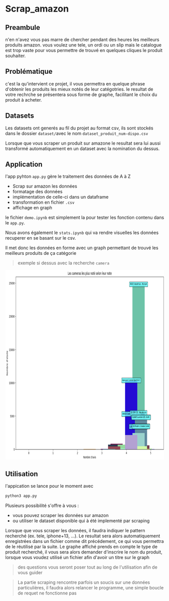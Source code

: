 # Scrap_amazon

## Preambule
n'en n'avez vous pas marre de chercher pendant des heures les meilleurs produits amazon.
vous voulez une tele, un ordi ou un slip mais le catalogue est trop vaste pour vous permettre de trouvé en quelques cliques le produit souhaiter.

## Problématique 
c'est la qu'intervient ce projet, il vous permettra en quelque phrase d'obtenir les produits les mieux notés de leur catégotries.
le resultat de votre rechrche se présentera sous forme de graphe, facilitant le choix du produit à acheter.

## Datasets
Les datasets ont generés au fil du projet au format csv, ils sont stockés
dans le dossier `dataset/`avec le nom `dataset_produit_num-dispo.csv`

Lorsque que vous scraper un produit sur amazone le resultat sera lui aussi transformé automatiquement en un dataset avec la nomination du dessus.


## Application
l'app pyhton `app.py` gère le traitement des données de A à Z
- Scrap sur amazon les données
- formatage des données
- implémentation de celle-ci dans un dataframe
- transformation en fichier `.csv`
- affichage en graph 

le fichier `demo.ipynb` est simplement la pour tester les fonction contenu dans le `app.py`.

Nous avons également le `stats.ipynb` qui va rendre visuelles les données recuperer en se basant sur le csv.

Il met donc les données en forme avec un graph permettant de trouvé les meilleurs produits de ça catégorie

> exemple si dessus avec la recherche `camera`

<img src="assets/graph1.png" 
width="800"
height="600">

## Utilisation
l'appication se lance pour le moment avec 
```bash
python3 app.py
```
Plusieurs possibilité s'offre à vous :
- vous pouvez scraper les données sur amazon
- ou utiliser le dataset disponible qui à été implementé par scraping

Lorsque que vous scraper les données, il faudra indiquer le pattern recherché (ex. tele, iphone+13, ...). Le resultat sera alors automatiquement enregistrées dans un fichier comme dit précédement, ce qui vous permettra de le réutilisé par la suite.
Le graphe affiché prends en compte le type de produit recherché, il vous sera alors demander d'inscrire le nom du produit, lorsque vous voudez utilisé un fichier afin d'avoir un titre sur le graph

> des questions vous seront poser tout au long de l'utilisation afin de vous guider 

> La partie scraping rencontre parfois un soucis sur une données particulières, il faudra alors relancer le programme, une simple boucle de requet ne fonctionne pas








